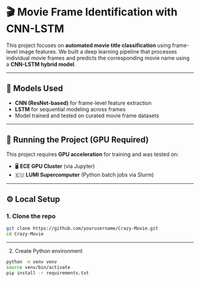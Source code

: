 # 🎬 Movie Frame Identification with CNN-LSTM

This project focuses on **automated movie title classification** using frame-level image features. We built a deep learning pipeline that processes individual movie frames and predicts the corresponding movie name using a **CNN-LSTM hybrid model**.

---

## 🧪 Models Used

- **CNN (ResNet-based)** for frame-level feature extraction
- **LSTM** for sequential modeling across frames
- Model trained and tested on curated movie frame datasets

---

## 🚀 Running the Project (GPU Required)

This project requires **GPU acceleration** for training and was tested on:

- 🖥️ **ECE GPU Cluster** (via Jupyter)
- 🇪🇺 **LUMI Supercomputer** (Python batch jobs via Slurm)

---

## ⚙️ Local Setup

### 1. Clone the repo

```bash
git clone https://github.com/yourusername/Crazy-Movie.git
cd Crazy-Movie
```

---

2. Create Python environment

```bash
python -m venv venv
source venv/bin/activate
pip install -r requirements.txt
```

